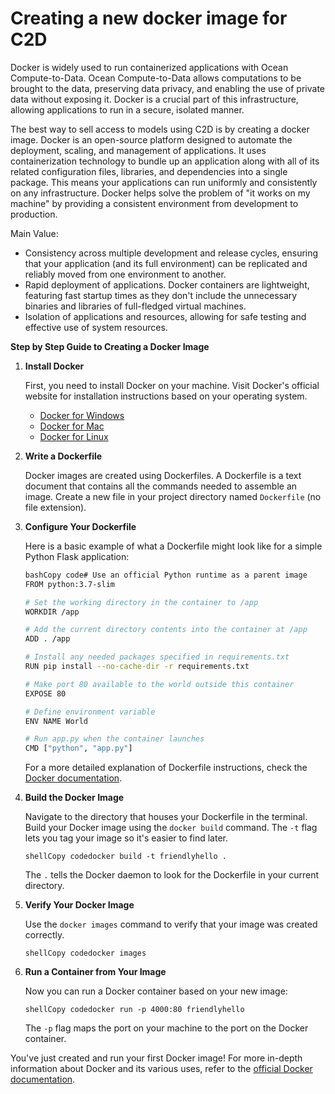 # Creating a new docker image for C2D

Docker is widely used to run containerized applications with Ocean Compute-to-Data. Ocean Compute-to-Data allows computations to be brought to the data, preserving data privacy, and enabling the use of private data without exposing it. Docker is a crucial part of this infrastructure, allowing applications to run in a secure, isolated manner.



The best way to sell access to models using C2D is by creating a docker image. Docker is an open-source platform designed to automate the deployment, scaling, and management of applications. It uses containerization technology to bundle up an application along with all of its related configuration files, libraries, and dependencies into a single package. This means your applications can run uniformly and consistently on any infrastructure. Docker helps solve the problem of "it works on my machine" by providing a consistent environment from development to production.



Main Value:

* Consistency across multiple development and release cycles, ensuring that your application (and its full environment) can be replicated and reliably moved from one environment to another.
* Rapid deployment of applications. Docker containers are lightweight, featuring fast startup times as they don't include the unnecessary binaries and libraries of full-fledged virtual machines.
* Isolation of applications and resources, allowing for safe testing and effective use of system resources.



**Step by Step Guide to Creating a Docker Image**

1.  **Install Docker**

    First, you need to install Docker on your machine. Visit Docker's official website for installation instructions based on your operating system.

    * [Docker for Windows](https://docs.docker.com/desktop/windows/install/)
    * [Docker for Mac](https://docs.docker.com/desktop/mac/install/)
    * [Docker for Linux](https://docs.docker.com/engine/install/)
2.  **Write a Dockerfile**

    Docker images are created using Dockerfiles. A Dockerfile is a text document that contains all the commands needed to assemble an image. Create a new file in your project directory named `Dockerfile` (no file extension).
3.  **Configure Your Dockerfile**

    Here is a basic example of what a Dockerfile might look like for a simple Python Flask application:

    ```bash
    bashCopy code# Use an official Python runtime as a parent image
    FROM python:3.7-slim

    # Set the working directory in the container to /app
    WORKDIR /app

    # Add the current directory contents into the container at /app
    ADD . /app

    # Install any needed packages specified in requirements.txt
    RUN pip install --no-cache-dir -r requirements.txt

    # Make port 80 available to the world outside this container
    EXPOSE 80

    # Define environment variable
    ENV NAME World

    # Run app.py when the container launches
    CMD ["python", "app.py"]
    ```

    For a more detailed explanation of Dockerfile instructions, check the [Docker documentation](https://docs.docker.com/engine/reference/builder/).
4.  **Build the Docker Image**

    Navigate to the directory that houses your Dockerfile in the terminal. Build your Docker image using the `docker build` command. The `-t` flag lets you tag your image so it's easier to find later.

    ```shell
    shellCopy codedocker build -t friendlyhello .
    ```

    The `.` tells the Docker daemon to look for the Dockerfile in your current directory.
5.  **Verify Your Docker Image**

    Use the `docker images` command to verify that your image was created correctly.

    ```shell
    shellCopy codedocker images
    ```
6.  **Run a Container from Your Image**

    Now you can run a Docker container based on your new image:

    ```shell
    shellCopy codedocker run -p 4000:80 friendlyhello
    ```

    The `-p` flag maps the port on your machine to the port on the Docker container.

You've just created and run your first Docker image! For more in-depth information about Docker and its various uses, refer to the [official Docker documentation](https://docs.docker.com/).
